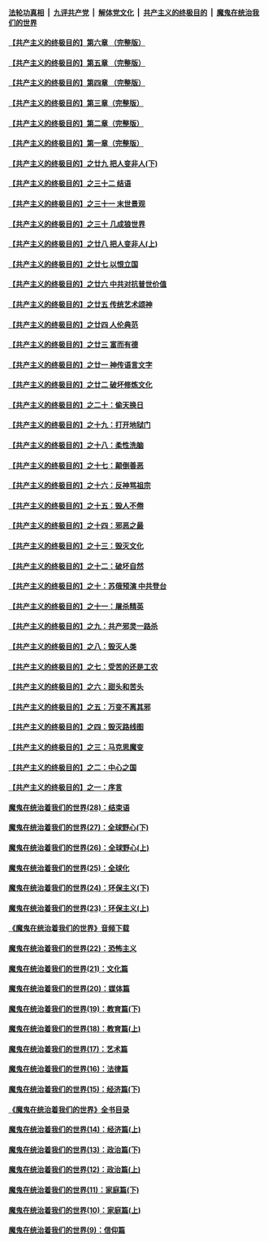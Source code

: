 ####  [法轮功真相](../../../../basic/blob/master/README.md?t=06180331) &nbsp;|&nbsp; [九评共产党](../../../../9ping.md/blob/master/README.md?t=06180331) &nbsp;|&nbsp; [解体党文化](../../../../jtdwh.md/blob/master/README.md?t=06180331)  &nbsp;|&nbsp; [共产主义的终极目的](../../../../gczydzjmd.md/blob/master/README.md?t=06180331) &nbsp;|&nbsp; [魔鬼在统治我们的世界](../../../../mgztzwmdsj.md/blob/master/README.md?t=06180331) 

#### [【共产主义的终极目的】第六章 （完整版）](../pages/nsc422/n11428913.md?t=06180331) 

#### [【共产主义的终极目的】第五章 （完整版）](../pages/nsc422/n11428912.md?t=06180331) 

#### [【共产主义的终极目的】第四章 （完整版）](../pages/nsc422/n11428907.md?t=06180331) 

#### [【共产主义的终极目的】第三章（完整版）](../pages/nsc422/n11428848.md?t=06180331) 

#### [【共产主义的终极目的】第二章（完整版）](../pages/nsc422/n11428831.md?t=06180331) 

#### [【共产主义的终极目的】第一章（完整版）](../pages/nsc422/n11417651.md?t=06180331) 

#### [【共产主义的终极目的】之廿九 把人变非人(下)](../pages/nsc422/n11344140.md?t=06180331) 

#### [【共产主义的终极目的】之三十二 结语](../pages/nsc422/n11360535.md?t=06180331) 

#### [【共产主义的终极目的】之三十一 末世景观](../pages/nsc422/n11351129.md?t=06180331) 

#### [【共产主义的终极目的】之三十 几成狼世界](../pages/nsc422/n11348280.md?t=06180331) 

#### [【共产主义的终极目的】之廿八 把人变非人(上)](../pages/nsc422/n11340492.md?t=06180331) 

#### [【共产主义的终极目的】之廿七 以恨立国](../pages/nsc422/n11336944.md?t=06180331) 

#### [【共产主义的终极目的】之廿六 中共对抗普世价值](../pages/nsc422/n11324785.md?t=06180331) 

#### [【共产主义的终极目的】之廿五 传统艺术颂神](../pages/nsc422/n11296396.md?t=06180331) 

#### [【共产主义的终极目的】之廿四 人伦典范](../pages/nsc422/n11296397.md?t=06180331) 

#### [【共产主义的终极目的】之廿三 富而有德](../pages/nsc422/n11283598.md?t=06180331) 

#### [【共产主义的终极目的】之廿一 神传语言文字](../pages/nsc422/n11263265.md?t=06180331) 

#### [【共产主义的终极目的】之廿二 破坏修炼文化](../pages/nsc422/n11245728.md?t=06180331) 

#### [【共产主义的终极目的】之二十：偷天换日](../pages/nsc422/n11238846.md?t=06180331) 

#### [【共产主义的终极目的】之十九：打开地狱门](../pages/nsc422/n11206376.md?t=06180331) 

#### [【共产主义的终极目的】之十八：柔性洗脑](../pages/nsc422/n11199994.md?t=06180331) 

#### [【共产主义的终极目的】之十七：颠倒善恶](../pages/nsc422/n11179782.md?t=06180331) 

#### [【共产主义的终极目的】之十六：反神骂祖宗](../pages/nsc422/n11166798.md?t=06180331) 

#### [【共产主义的终极目的】之十五：毁人不倦](../pages/nsc422/n11166792.md?t=06180331) 

#### [【共产主义的终极目的】之十四：邪恶之最](../pages/nsc422/n11150249.md?t=06180331) 

#### [【共产主义的终极目的】之十三：毁灭文化](../pages/nsc422/n11135227.md?t=06180331) 

#### [【共产主义的终极目的】之十二：破坏自然](../pages/nsc422/n11135214.md?t=06180331) 

#### [【共产主义的终极目的】之十：苏俄预演 中共登台](../pages/nsc422/n11118424.md?t=06180331) 

#### [【共产主义的终极目的】之十一：屠杀精英](../pages/nsc422/n11118442.md?t=06180331) 

#### [【共产主义的终极目的】之九：共产邪灵一路杀](../pages/nsc422/n11114139.md?t=06180331) 

#### [【共产主义的终极目的】之八：毁灭人类](../pages/nsc422/n11108503.md?t=06180331) 

#### [【共产主义的终极目的】之七：受苦的还是工农](../pages/nsc422/n11101809.md?t=06180331) 

#### [【共产主义的终极目的】之六：甜头和苦头](../pages/nsc422/n11096971.md?t=06180331) 

#### [【共产主义的终极目的】之五：万变不离其邪](../pages/nsc422/n11091285.md?t=06180331) 

#### [【共产主义的终极目的】之四：毁灭路线图](../pages/nsc422/n11086284.md?t=06180331) 

#### [【共产主义的终极目的】之三：马克思魔变](../pages/nsc422/n11061941.md?t=06180331) 

#### [【共产主义的终极目的】之二：中心之国](../pages/nsc422/n11047728.md?t=06180331) 

#### [【共产主义的终极目的】之一：序言](../pages/nsc422/n11086077.md?t=06180331) 

#### [魔鬼在统治着我们的世界(28)：结束语](../pages/nsc422/n10936246.md?t=06180331) 

#### [魔鬼在统治着我们的世界(27)：全球野心(下)](../pages/nsc422/n10928319.md?t=06180331) 

#### [魔鬼在统治着我们的世界(26)：全球野心(上)](../pages/nsc422/n10900318.md?t=06180331) 

#### [魔鬼在统治着我们的世界(25)：全球化](../pages/nsc422/n10788205.md?t=06180331) 

#### [魔鬼在统治着我们的世界(24)：环保主义(下)](../pages/nsc422/n10695307.md?t=06180331) 

#### [魔鬼在统治着我们的世界(23)：环保主义(上)](../pages/nsc422/n10688613.md?t=06180331) 

#### [《魔鬼在统治着我们的世界》音频下载](../pages/nsc422/n10635553.md?t=06180331) 

#### [魔鬼在统治着我们的世界(22)：恐怖主义](../pages/nsc422/n10614727.md?t=06180331) 

#### [魔鬼在统治着我们的世界(21)：文化篇](../pages/nsc422/n10597706.md?t=06180331) 

#### [魔鬼在统治着我们的世界(20)：媒体篇](../pages/nsc422/n10586579.md?t=06180331) 

#### [魔鬼在统治着我们的世界(19)：教育篇(下)](../pages/nsc422/n10564808.md?t=06180331) 

#### [魔鬼在统治着我们的世界(18)：教育篇(上)](../pages/nsc422/n10526970.md?t=06180331) 

#### [魔鬼在统治着我们的世界(17)：艺术篇](../pages/nsc422/n10499093.md?t=06180331) 

#### [魔鬼在统治着我们的世界(16)：法律篇](../pages/nsc422/n10485969.md?t=06180331) 

#### [魔鬼在统治着我们的世界(15)：经济篇(下)](../pages/nsc422/n10469975.md?t=06180331) 

#### [《魔鬼在统治着我们的世界》全书目录](../pages/nsc422/n10464261.md?t=06180331) 

#### [魔鬼在统治着我们的世界(14)：经济篇(上)](../pages/nsc422/n10457370.md?t=06180331) 

#### [魔鬼在统治着我们的世界(13)：政治篇(下)](../pages/nsc422/n10448270.md?t=06180331) 

#### [魔鬼在统治着我们的世界(12)：政治篇(上)](../pages/nsc422/n10444576.md?t=06180331) 

#### [魔鬼在统治着我们的世界(11)：家庭篇(下)](../pages/nsc422/n10440961.md?t=06180331) 

#### [魔鬼在统治着我们的世界(10)：家庭篇(上)](../pages/nsc422/n10435448.md?t=06180331) 

#### [魔鬼在统治着我们的世界(9)：信仰篇](../pages/nsc422/n10432159.md?t=06180331) 

